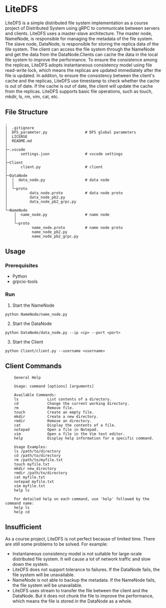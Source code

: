 # LiteDFS
LiteDFS is a simple distributed file system implementation as a course project of Distributed System using gRPC to communicate between servers and clients.
LiteDFS uses a master-slave architecture. The master node, NameNode, is responsible for managing the metadata of the file system. The slave node, DataNode, is responsible for storing the replica data of the file system. The client can access the file system through the NameNode and get the data from the DataNode.Clients can cache the data in the local file system to improve the performance. To ensure the consistence among the replicas, LiteDFS adopts instantaneous consistency model using file read-write lock, which means the replicas are updated immediately after the file is updated. In additon, to ensure the consistency between the client's cache and the replicas, LiteDFS use timestamp to check whether the cache is out of date. If the cache is out of date, the client will update the cache from the replicas.
LiteDFS supports basic file operations, such as touch, mkdir, ls, rm, vim, cat, etc.
## File Structure
```shell
.
│  .gitignore
│  DFS_parameter.py                 # DFS global parameters
│  LICENSE
│  README.md
│
├─.vscode
│      settings.json                # vscode settings
│
├─Client
│      client.py                    # client
│
├─DataNode
│  │  data_node.py                  # data node
│  │
│  └─proto
│          data_node.proto          # data node proto
│          data_node_pb2.py
│          data_node_pb2_grpc.py
│
└─NameNode
    │  name_node.py                 # name node
    │
    └─proto
            name_node.proto         # name node proto
            name_node_pb2.py
            name_node_pb2_grpc.py
```
## Usage
### Prerequisites
- Python
- grpcio-tools
### Run
1. Start the NameNode
```shell
python NameNode/name_node.py
```
2. Start the DataNode
```shell
python DataNode/data_node.py --ip <ip> --port <port>
```
3. Start the Client
```shell
python Client/client.py --username <username> 
```
## Client Commands
```shell
    General Help

    Usage: command [options] [arguments]   

    Available Commands:
    ls             List contents of a directory.
    cd             Change the current working directory.
    rm             Remove file.
    touch          Create an empty file.   
    mkdir          Create a new directory. 
    rmdir          Remove an directory.    
    cat            Display the contents of a file.
    notepad        Open a file in Notepad. 
    vim            Open a file in the Vim text editor.
    help           Display help information for a specific command.

    Usage Examples:
    ls /path/to/directory
    cd /path/to/directory
    rm /path/to/myfile.txt
    touch myfile.txt
    mkdir new_directory
    rmdir /path/to/directory
    cat myfile.txt
    notepad myfile.txt
    vim myfile.txt
    help ls

    For detailed help on each command, use 'help' followed by the command name:
    help ls
    help cd
```
## Insufficient
As a course project, LiteDFS is not perfect because of limited time. There are still some problems to be solved.
For example:
- Instantaneous consistency model is not suitable for large-scale distributed file system. It will cause a lot of network traffic and slow down the system.
- LiteDFS does not support tolerance to failures. If the DataNode fails, the file system will be unavailable.
- NameNode is not able to backup the metadata. If the NameNode fails, the file system will be unavailable.
- LiteDFS uses stream to transfer the file between the client and the DataNode. But it does not chunk the file to improve the performance, which means the file is stored in the DataNode as a whole. 
